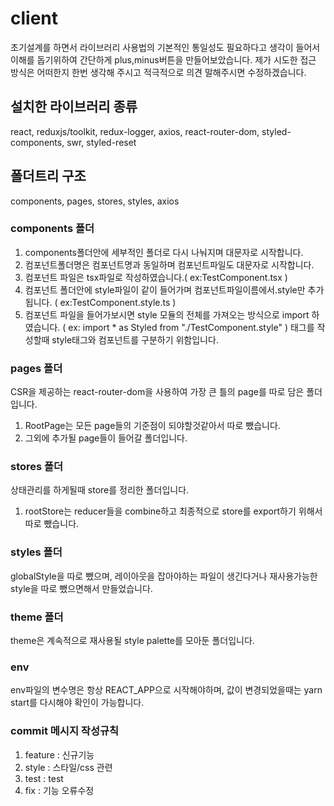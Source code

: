 # client

초기설계를 하면서 라이브러리 사용법의 기본적인 통일성도 필요하다고 생각이 들어서 이해를 돕기위하여 간단하게 plus,minus버튼을 만들어보았습니다. 제가 시도한 접근 방식은 어떠한지 한번 생각해 주시고 적극적으로 의견 말해주시면 수정하겠습니다.

## 설치한 라이브러리 종류

react,
reduxjs/toolkit,
redux-logger,
axios,
react-router-dom,
styled-components,
swr,
styled-reset

## 폴더트리 구조

components,
pages,
stores,
styles,
axios

### components 폴더

1. components폴더안에 세부적인 폴더로 다시 나눠지며 대문자로 시작합니다.
2. 컴포넌트폴더명은 컴포넌트명과 동일하며 컴포넌트파일도 대문자로 시작합니다.
3. 컴포넌트 파일은 tsx파일로 작성하였습니다.( ex:TestComponent.tsx )
4. 컴포넌트 폴더안에 style파일이 같이 들어가며 컴포넌트파일이름에서.style만 추가됩니다.
   ( ex:TestComponent.style.ts )
5. 컴포넌트 파일을 들어가보시면 style 모듈의 전체를 가져오는 방식으로 import 하였습니다.
   ( ex: import \* as Styled from "./TestComponent.style" )
   태그를 작성할때 style태그와 컴포넌트를 구분하기 위함입니다.

### pages 폴더

CSR을 제공하는 react-router-dom을 사용하여 가장 큰 틀의 page를 따로 담은 폴더입니다.

1. RootPage는 모든 page들의 기준점이 되야할것같아서 따로 뺐습니다.
2. 그외에 추가될 page들이 들어갈 폴더입니다.

### stores 폴더

상태관리를 하게될때 store를 정리한 폴더입니다.

1. rootStore는 reducer들을 combine하고 최종적으로 store를 export하기 위해서 따로 뺐습니다.

### styles 폴더

globalStyle을 따로 뺐으며, 레이아웃을 잡아야하는 파일이 생긴다거나 재사용가능한 style을 따로 뺐으면해서 만들었습니다.

### theme 폴더

theme은 계속적으로 재사용될 style palette를 모아둔 폴더입니다.

### env

env파일의 변수명은 항상 REACT_APP으로 시작해야하며, 값이 변경되었을때는 yarn start를 다시해야 확인이 가능합니다.

### commit 메시지 작성규칙

1. feature : 신규기능
2. style : 스타일/css 관련
3. test : test
4. fix : 기능 오류수정
